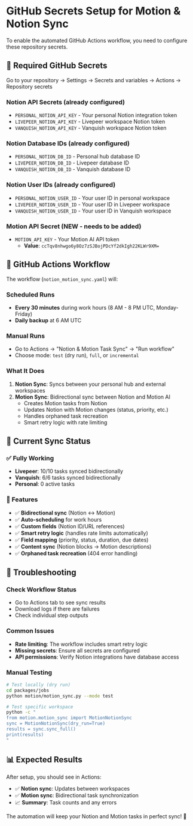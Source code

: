 # GitHub Secrets Setup for Motion & Notion Sync

To enable the automated GitHub Actions workflow, you need to configure these repository secrets.

## 🔑 Required GitHub Secrets

Go to your repository → Settings → Secrets and variables → Actions → Repository secrets

### Notion API Secrets (already configured)
- `PERSONAL_NOTION_API_KEY` - Your personal Notion integration token
- `LIVEPEER_NOTION_API_KEY` - Livepeer workspace Notion token  
- `VANQUISH_NOTION_API_KEY` - Vanquish workspace Notion token

### Notion Database IDs (already configured)
- `PERSONAL_NOTION_DB_ID` - Personal hub database ID
- `LIVEPEER_NOTION_DB_ID` - Livepeer database ID
- `VANQUISH_NOTION_DB_ID` - Vanquish database ID

### Notion User IDs (already configured)  
- `PERSONAL_NOTION_USER_ID` - Your user ID in personal workspace
- `LIVEPEER_NOTION_USER_ID` - Your user ID in Livepeer workspace
- `VANQUISH_NOTION_USER_ID` - Your user ID in Vanquish workspace

### Motion API Secret (NEW - needs to be added)
- `MOTION_API_KEY` - Your Motion AI API token
  - **Value**: `ccTqv8nhwgo6y8Oz7zSJBojPDcYf2dkIgh22KLWr9XM=`

## 🚀 GitHub Actions Workflow

The workflow (`notion_motion_sync.yaml`) will:

### Scheduled Runs
- **Every 30 minutes** during work hours (8 AM - 8 PM UTC, Monday-Friday)
- **Daily backup** at 6 AM UTC

### Manual Runs
- Go to Actions → "Notion & Motion Task Sync" → "Run workflow"
- Choose mode: `test` (dry run), `full`, or `incremental`

### What It Does
1. **Notion Sync**: Syncs between your personal hub and external workspaces
2. **Motion Sync**: Bidirectional sync between Notion and Motion AI
   - Creates Motion tasks from Notion
   - Updates Notion with Motion changes (status, priority, etc.)
   - Handles orphaned task recreation
   - Smart retry logic with rate limiting

## 🔧 Current Sync Status

### ✅ Fully Working
- **Livepeer**: 10/10 tasks synced bidirectionally
- **Vanquish**: 6/6 tasks synced bidirectionally  
- **Personal**: 0 active tasks

### 🎯 Features
- ✅ **Bidirectional sync** (Notion ↔ Motion)
- ✅ **Auto-scheduling** for work hours
- ✅ **Custom fields** (Notion ID/URL references)
- ✅ **Smart retry logic** (handles rate limits automatically)
- ✅ **Field mapping** (priority, status, duration, due dates)
- ✅ **Content sync** (Notion blocks → Motion descriptions)
- ✅ **Orphaned task recreation** (404 error handling)

## 🐛 Troubleshooting

### Check Workflow Status
- Go to Actions tab to see sync results
- Download logs if there are failures
- Check individual step outputs

### Common Issues
- **Rate limiting**: The workflow includes smart retry logic
- **Missing secrets**: Ensure all secrets are configured
- **API permissions**: Verify Notion integrations have database access

### Manual Testing
```bash
# Test locally (dry run)
cd packages/jobs
python motion/motion_sync.py --mode test

# Test specific workspace
python -c "
from motion.motion_sync import MotionNotionSync
sync = MotionNotionSync(dry_run=True)
results = sync.sync_full()
print(results)
"
```

## 📊 Expected Results

After setup, you should see in Actions:
- ✅ **Notion sync**: Updates between workspaces
- ✅ **Motion sync**: Bidirectional task synchronization
- 📈 **Summary**: Task counts and any errors

The automation will keep your Notion and Motion tasks in perfect sync! 🎉
